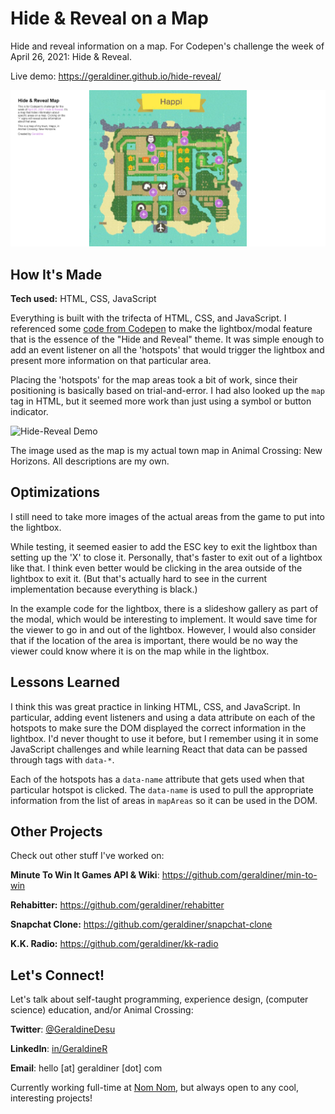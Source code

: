 # Hide & Reveal on a Map

Hide and reveal information on a map. For Codepen's challenge the week of April 26, 2021: Hide &amp; Reveal.

Live demo: https://geraldiner.github.io/hide-reveal/

![Hide-Reveal Page](https://github.com/geraldiner/hide-reveal/blob/main/demo_images/hide-reveal-cover.png)

## How It's Made

**Tech used:** HTML, CSS, JavaScript

Everything is built with the trifecta of HTML, CSS, and JavaScript. I referenced some [code from Codepen](https://codepen.io/rdev-rocks/pen/KXNzvo) to make the lightbox/modal feature that is the essence of the "Hide and Reveal" theme. It was simple enough to add an event listener on all the 'hotspots' that would trigger the lightbox and present more information on that particular area.

Placing the 'hotspots' for the map areas took a bit of work, since their positioning is basically based on trial-and-error. I had also looked up the `map` tag in HTML, but it seemed more work than just using a symbol or button indicator.

![Hide-Reveal Demo](https://github.com/geraldiner/hide-reveal/blob/main/demo_images/hide-reveal-demo.gif)

The image used as the map is my actual town map in Animal Crossing: New Horizons. All descriptions are my own.

## Optimizations

I still need to take more images of the actual areas from the game to put into the lightbox.

While testing, it seemed easier to add the ESC key to exit the lightbox than setting up the 'X' to close it. Personally, that's faster to exit out of a lightbox like that. I think even better would be clicking in the area outside of the lightbox to exit it. (But that's actually hard to see in the current implementation because everything is black.)

In the example code for the lightbox, there is a slideshow gallery as part of the modal, which would be interesting to implement. It would save time for the viewer to go in and out of the lightbox. However, I would also consider that if the location of the area is important, there would be no way the viewer could know where it is on the map while in the lightbox.

## Lessons Learned

I think this was great practice in linking HTML, CSS, and JavaScript. In particular, adding event listeners and using a data attribute on each of the hotspots to make sure the DOM displayed the correct information in the lightbox. I'd never thought to use it before, but I remember using it in some JavaScript challenges and while learning React that data can be passed through tags with `data-*`.

Each of the hotspots has a `data-name` attribute that gets used when that particular hotspot is clicked. The `data-name` is used to pull the appropriate information from the list of areas in `mapAreas` so it can be used in the DOM.




## Other Projects

Check out other stuff I've worked on:

**Minute To Win It Games API & Wiki**: https://github.com/geraldiner/min-to-win

**Rehabitter:** https://github.com/geraldiner/rehabitter

**Snapchat Clone:** https://github.com/geraldiner/snapchat-clone

**K.K. Radio:** https://github.com/geraldiner/kk-radio

## Let's Connect!

Let's talk about self-taught programming, experience design, (computer science) education, and/or Animal Crossing:

**Twitter**: [@GeraldineDesu](https://twitter.com/geraldinedesu)

**LinkedIn**: [in/GeraldineR](https://linkedin.com/in/geraldiner)

**Email**: hello [at] geraldiner [dot] com

Currently working full-time at <a target="_blank" href="https://nomnomnow.com">Nom Nom</a>, but always open to any cool, interesting projects!
